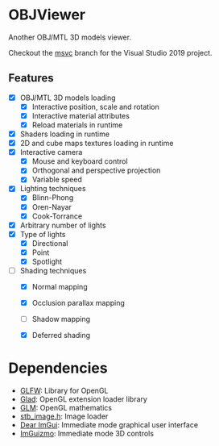 # OBJViewer

Another OBJ/MTL 3D models viewer.

Checkout the [msvc] branch for the Visual Studio 2019 project.


## Features

- [x] OBJ/MTL 3D models loading
  - [x] Interactive position, scale and rotation
  - [x] Interactive material attributes
  - [x] Reload materials in runtime
- [x] Shaders loading in runtime
- [x] 2D and cube maps textures loading in runtime
- [x] Interactive camera
  - [x] Mouse and keyboard control
  - [x] Orthogonal and perspective projection
  - [x] Variable speed
- [x] Lighting techniques
  - [x] Blinn-Phong
  - [x] Oren-Nayar
  - [x] Cook-Torrance
- [x] Arbitrary number of lights
- [x] Type of lights
  - [x] Directional
  - [x] Point
  - [x] Spotlight
- [ ] Shading techniques
  - [x] Normal mapping
  - [x] Occlusion parallax mapping
  - [ ] Shadow mapping
  - [x] Deferred shading


# Dependencies

- [GLFW]\: Library for OpenGL
- [Glad]\: OpenGL extension loader library
- [GLM]\: OpenGL mathematics
- [stb_image.h]\: Image loader
- [Dear ImGui]\: Immediate mode graphical user interface
- [ImGuizmo]\: Immediate mode 3D controls


[//]: # "Links references"

[msvc]: https://github.com/Rebaya17/objviewer/tree/msvc/

[GLFW]: https://www.glfw.org/
[Glad]: https://github.com/Dav1dde/glad
[GLM]: http://glm.g-truc.net/
[stb_image.h]: https://github.com/nothings/stb
[Dear ImGui]: https://github.com/ocornut/imgui
[ImGuizmo]: https://github.com/CedricGuillemet/ImGuizmo